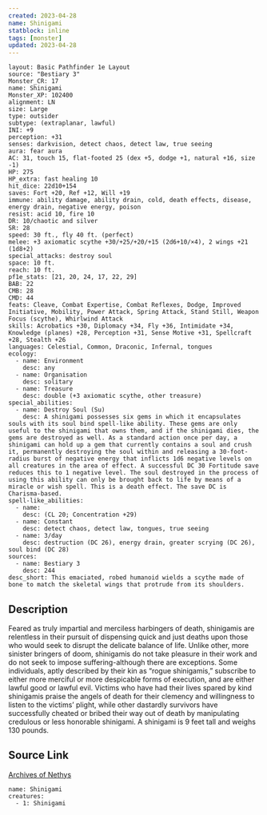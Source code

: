 ```yaml
---
created: 2023-04-28
name: Shinigami
statblock: inline
tags: [monster]
updated: 2023-04-28
---
```

```statblock
layout: Basic Pathfinder 1e Layout
source: "Bestiary 3"
Monster_CR: 17
name: Shinigami
Monster_XP: 102400
alignment: LN
size: Large
type: outsider
subtype: (extraplanar, lawful)
INI: +9
perception: +31
senses: darkvision, detect chaos, detect law, true seeing
aura: fear aura
AC: 31, touch 15, flat-footed 25 (dex +5, dodge +1, natural +16, size -1)
HP: 275
HP_extra: fast healing 10
hit_dice: 22d10+154
saves: Fort +20, Ref +12, Will +19
immune: ability damage, ability drain, cold, death effects, disease, energy drain, negative energy, poison
resist: acid 10, fire 10
DR: 10/chaotic and silver
SR: 28
speed: 30 ft., fly 40 ft. (perfect)
melee: +3 axiomatic scythe +30/+25/+20/+15 (2d6+10/×4), 2 wings +21 (1d8+2)
special_attacks: destroy soul
space: 10 ft.
reach: 10 ft.
pf1e_stats: [21, 20, 24, 17, 22, 29]
BAB: 22
CMB: 28
CMD: 44
feats: Cleave, Combat Expertise, Combat Reflexes, Dodge, Improved Initiative, Mobility, Power Attack, Spring Attack, Stand Still, Weapon Focus (scythe), Whirlwind Attack
skills: Acrobatics +30, Diplomacy +34, Fly +36, Intimidate +34, Knowledge (planes) +28, Perception +31, Sense Motive +31, Spellcraft +28, Stealth +26
languages: Celestial, Common, Draconic, Infernal, tongues
ecology:
  - name: Environment
    desc: any
  - name: Organisation
    desc: solitary
  - name: Treasure
    desc: double (+3 axiomatic scythe, other treasure)
special_abilities:
  - name: Destroy Soul (Su)
    desc: A shinigami possesses six gems in which it encapsulates souls with its soul bind spell-like ability. These gems are only useful to the shinigami that owns them, and if the shinigami dies, the gems are destroyed as well. As a standard action once per day, a shinigami can hold up a gem that currently contains a soul and crush it, permanently destroying the soul within and releasing a 30-foot-radius burst of negative energy that inflicts 1d6 negative levels on all creatures in the area of effect. A successful DC 30 Fortitude save reduces this to 1 negative level. The soul destroyed in the process of using this ability can only be brought back to life by means of a miracle or wish spell. This is a death effect. The save DC is Charisma-based.
spell-like_abilities:
  - name:
    desc: (CL 20; Concentration +29)
  - name: Constant
    desc: detect chaos, detect law, tongues, true seeing
  - name: 3/day
    desc: destruction (DC 26), energy drain, greater scrying (DC 26), soul bind (DC 28)
sources:
  - name: Bestiary 3
    desc: 244
desc_short: This emaciated, robed humanoid wields a scythe made of bone to match the skeletal wings that protrude from its shoulders.
```
## Description
Feared as truly impartial and merciless harbingers of death, shinigamis are relentless in their pursuit of dispensing quick and just deaths upon those who would seek to disrupt the delicate balance of life. Unlike other, more sinister bringers of doom, shinigamis do not take pleasure in their work and do not seek to impose suffering-although there are exceptions. Some individuals, aptly described by their kin as “rogue shinigamis,” subscribe to either more merciful or more despicable forms of execution, and are either lawful good or lawful evil. Victims who have had their lives spared by kind shinigamis praise the angels of death for their clemency and willingness to listen to the victims’ plight, while other dastardly survivors have successfully cheated or bribed their way out of death by manipulating credulous or less honorable shinigami. A shinigami is 9 feet tall and weighs 130 pounds.
## Source Link
[Archives of Nethys](https://aonprd.com/MonsterDisplay.aspx?ItemName=Shinigami)
```encounter-table
name: Shinigami
creatures:
  - 1: Shinigami
```
